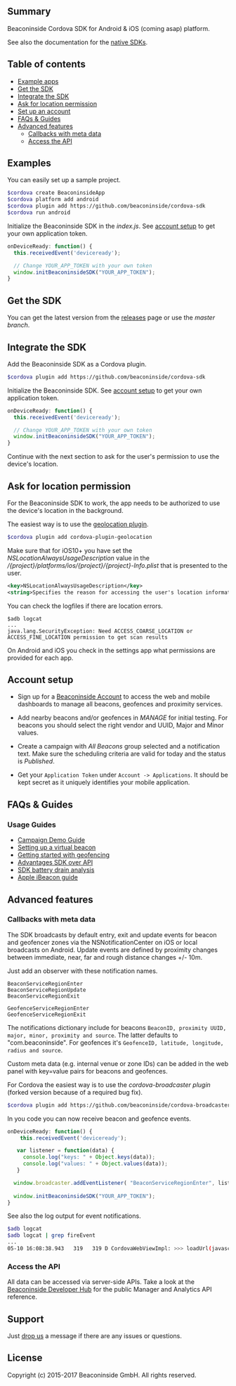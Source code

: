 ## Summary

Beaconinside Cordova SDK for Android &amp; iOS (coming asap) platform. 

See also the documentation for the [native SDKs](https://github.com/beaconinside/sdks).

## Table of contents

* [Example apps](#examples)
* [Get the SDK](#get-sdk)
* [Integrate the SDK](#integrate-sdk)
* [Ask for location permission](#permissions)
* [Set up an account](#account)
* [FAQs & Guides](#faq)
* [Advanced features](#advanced-features)
   * [Callbacks with meta data](#callbacks)
   * [Access the API](#api)

## <a id="examples"></a>Examples

You can easily set up a sample project.

```bash
$cordova create BeaconinsideApp
$cordova platform add android
$cordova plugin add https://github.com/beaconinside/cordova-sdk
$cordova run android
```

Initialize the Beaconinside SDK in the *index.js*. See [account setup](#account) to get your own application token.

```js
onDeviceReady: function() {
  this.receivedEvent('deviceready');

  // Change YOUR_APP_TOKEN with your own token
  window.initBeaconinsideSDK("YOUR_APP_TOKEN");
}
```
   
## <a id="get-sdk"></a>Get the SDK

You can get the latest version from the [releases](https://github.com/beaconinside/cordova-sdk/releases) page or use the *master branch*.


## <a id="integrate-sdk"></a>Integrate the SDK

Add the Beaconinside SDK as a Cordova plugin.

```bash
$cordova plugin add https://github.com/beaconinside/cordova-sdk
```

Initialize the Beaconinside SDK. See [account setup](#account) to get your own application token.

```js
onDeviceReady: function() {
  this.receivedEvent('deviceready');

  // Change YOUR_APP_TOKEN with your own token
  window.initBeaconinsideSDK("YOUR_APP_TOKEN");
}
```

Continue with the next section to ask for the user's permission to use the device's location.

## <a id="permissions"></a>Ask for location permission

For the Beaconinside SDK to work, the app needs to be authorized to use the device's location in the background.

The easiest way is to use the [geolocation plugin](https://github.com/apache/cordova-plugin-geolocation).

```bash
$cordova plugin add cordova-plugin-geolocation
```

Make sure that for iOS10+ you have set the *NSLocationAlwaysUsageDescription* value in the */{project}/platforms/ios/{project}/{project}-Info.plist* that is presented to the user.

```xml
<key>NSLocationAlwaysUsageDescription</key>
<string>Specifies the reason for accessing the user's location information.</string>
```

You can check the logfiles if there are location errors.

```
$adb logcat
...
java.lang.SecurityException: Need ACCESS_COARSE_LOCATION or ACCESS_FINE_LOCATION permission to get scan results
```

On Android and iOS you check in the settings app what permissions are provided for each app.


## <a id="account"></a>Account setup

* Sign up for a [Beaconinside Account][dmp] to access the web and mobile dashboards to manage all beacons, geofences and proximity services.

* Add nearby beacons and/or geofences in *MANAGE* for initial testing. For beacons you should select the right vendor and UUID, Major and Minor values.

* Create a campaign with _All Beacons_ group selected and a notification text. Make sure the scheduling criteria are valid for today and the status is *Published*.

* Get your `Application Token` under `Account -> Applications`. It should be kept secret as it uniquely identifies your mobile application.


## <a id="faq"></a>FAQs & Guides

### Usage Guides 

* [Campaign Demo Guide](http://developers.beaconinside.com/docs/demoing-beacons-and-geofences)
* [Setting up a virtual beacon](http://developers.beaconinside.com/docs/virtual-ibeacon)
* [Getting started with geofencing](http://developers.beaconinside.com/docs/geofencing-getting-started)
* [Advantages SDK over API](http://developers.beaconinside.com/docs/sdk-vs-api-integration)
* [SDK battery drain analysis](http://developers.beaconinside.com/docs/sdk-battery-drain)
* [Apple iBeacon guide](https://developer.apple.com/ibeacon/)


## <a id="examples"></a>Advanced features

### <a id="callbacks"></a>Callbacks with meta data

The SDK broadcasts by default entry, exit and update events for beacon and geofencer zones via the NSNotificationCenter on iOS or local broadcasts on Android. Update events are defined by proximity changes between immediate, near, far and rough distance changes +/- 10m.

Just add an observer with these notification names.

```
BeaconServiceRegionEnter
BeaconServiceRegionUpdate
BeaconServiceRegionExit

GeofenceServiceRegionEnter
GeofenceServiceRegionExit
```

The notifications dictionary include for beacons
`BeaconID, proximity UUID, major, minor, proximity and source`. The latter defaults to "com.beaconinside". For geofences it's `GeofenceID, latitude, longitude, radius and source`.

Custom meta data (e.g. internal venue or zone IDs) can be added in the web panel with key=value pairs for beacons and geofences. 

For Cordova the easiest way is to use the *cordova-broadcaster plugin* (forked version because of a required bug fix).

```bash
$cordova plugin add https://github.com/beaconinside/cordova-broadcaster
```

In you code you can now receive beacon and geofence events.

```js
onDeviceReady: function() {
    this.receivedEvent('deviceready');

   var listener = function(data) {
     console.log("keys: " + Object.keys(data));
     console.log("values: " + Object.values(data));
   }

  window.broadcaster.addEventListener( "BeaconServiceRegionEnter", listener);
   
  window.initBeaconinsideSDK("YOUR_APP_TOKEN");
}
```

See also the log output for event notifications.

```bash
$adb logcat
$adb logcat | grep fireEvent
...
05-10 16:08:38.943   319   319 D CordovaWebViewImpl: >>> loadUrl(javascript:window.broadcaster.fireEvent( 'BeaconServiceRegionEnter', {"proximity":"near","rssi":-68,"uuid":"F0018B9B-7509-4C31-A905-1A27D39C003C","major":42209,"minor":12731} );)
```

### <a id="api"></a>Access the API

All data can be accessed via server-side APIs. Take a look at the [Beaconinside Developer Hub][dev-hub] for the public Manager and Analytics API reference.


## <a id="support"></a>Support

Just [drop us](mailto:support@beaconinside.com) a message if there are any issues or questions.

## License

Copyright (c) 2015-2017 Beaconinside GmbH. All rights reserved.

[dev-hub]: http://developers.beaconinside.com
[beaconinside]: https://www.beaconinside.com
[dmp]: https://dmp.beaconinside.com


